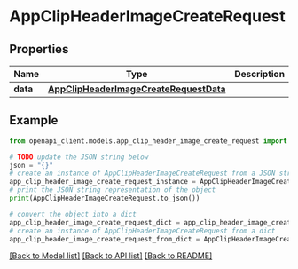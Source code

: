 # AppClipHeaderImageCreateRequest


## Properties

Name | Type | Description | Notes
------------ | ------------- | ------------- | -------------
**data** | [**AppClipHeaderImageCreateRequestData**](AppClipHeaderImageCreateRequestData.md) |  | 

## Example

```python
from openapi_client.models.app_clip_header_image_create_request import AppClipHeaderImageCreateRequest

# TODO update the JSON string below
json = "{}"
# create an instance of AppClipHeaderImageCreateRequest from a JSON string
app_clip_header_image_create_request_instance = AppClipHeaderImageCreateRequest.from_json(json)
# print the JSON string representation of the object
print(AppClipHeaderImageCreateRequest.to_json())

# convert the object into a dict
app_clip_header_image_create_request_dict = app_clip_header_image_create_request_instance.to_dict()
# create an instance of AppClipHeaderImageCreateRequest from a dict
app_clip_header_image_create_request_from_dict = AppClipHeaderImageCreateRequest.from_dict(app_clip_header_image_create_request_dict)
```
[[Back to Model list]](../README.md#documentation-for-models) [[Back to API list]](../README.md#documentation-for-api-endpoints) [[Back to README]](../README.md)


